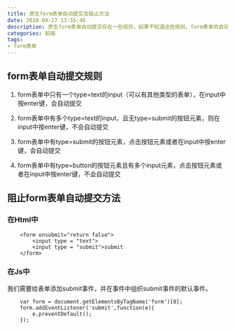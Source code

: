 ```yaml
---
title: 原生form表单自动提交及阻止方法
date: 2018-04-27 13:55:46
description: 原生form表单自动提交存在一些规则，如果不知道这些规则，form表单的自动提交将会变得很诡异。下面我们来分析一下这些规则以及阻止form表单提交的方法。
categories: 前端
tags: 
- form表单
---
```

## form表单自动提交规则

1. form表单中只有一个type=text的input（可以有其他类型的表单），在input中按enter键，会自动提交

2. form表单中有多个type=text的input，且无type=submit的按钮元素，则在input中按enter键，不会自动提交

3. form表单中有type=submit的按钮元素，点击按钮元素或者在input中按enter键，会自动提交

3. form表单中有type=button的按钮元素且有多个input元素，点击按钮元素或者在input中按enter键，不会自动提交

## 阻止form表单自动提交方法

### 在Html中

```
    <form onsubmit="return false">
        <input type = "text">
        <input type = "submit">submit
    </form>
```
### 在Js中
我们需要给表单添加submit事件，并在事件中组织submit事件的默认事件。
```
    var form = document.getElementsByTagName('form')[0];
    form.addEventListener('submit',function(e){
        e.preventDefault();
    });
```